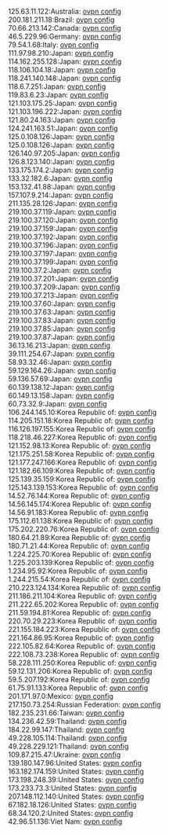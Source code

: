 125.63.11.122:Australia: [ovpn config](vpn/125_63_11_122.ovpn)  
200.181.211.18:Brazil: [ovpn config](vpn/200_181_211_18.ovpn)  
70.66.213.142:Canada: [ovpn config](vpn/70_66_213_142.ovpn)  
46.5.229.96:Germany: [ovpn config](vpn/46_5_229_96.ovpn)  
79.54.1.68:Italy: [ovpn config](vpn/79_54_1_68.ovpn)  
111.97.98.210:Japan: [ovpn config](vpn/111_97_98_210.ovpn)  
114.162.255.128:Japan: [ovpn config](vpn/114_162_255_128.ovpn)  
118.106.104.18:Japan: [ovpn config](vpn/118_106_104_18.ovpn)  
118.241.140.148:Japan: [ovpn config](vpn/118_241_140_148.ovpn)  
118.6.7.251:Japan: [ovpn config](vpn/118_6_7_251.ovpn)  
119.83.6.23:Japan: [ovpn config](vpn/119_83_6_23.ovpn)  
121.103.175.25:Japan: [ovpn config](vpn/121_103_175_25.ovpn)  
121.103.196.222:Japan: [ovpn config](vpn/121_103_196_222.ovpn)  
121.80.24.163:Japan: [ovpn config](vpn/121_80_24_163.ovpn)  
124.241.163.51:Japan: [ovpn config](vpn/124_241_163_51.ovpn)  
125.0.108.126:Japan: [ovpn config](vpn/125_0_108_126.ovpn)  
125.0.108.126:Japan: [ovpn config](vpn/125_0_108_126.ovpn)  
126.140.97.205:Japan: [ovpn config](vpn/126_140_97_205.ovpn)  
126.8.123.140:Japan: [ovpn config](vpn/126_8_123_140.ovpn)  
133.175.174.2:Japan: [ovpn config](vpn/133_175_174_2.ovpn)  
133.32.182.6:Japan: [ovpn config](vpn/133_32_182_6.ovpn)  
153.132.41.88:Japan: [ovpn config](vpn/153_132_41_88.ovpn)  
157.107.9.214:Japan: [ovpn config](vpn/157_107_9_214.ovpn)  
211.135.28.126:Japan: [ovpn config](vpn/211_135_28_126.ovpn)  
219.100.37.119:Japan: [ovpn config](vpn/219_100_37_119.ovpn)  
219.100.37.120:Japan: [ovpn config](vpn/219_100_37_120.ovpn)  
219.100.37.159:Japan: [ovpn config](vpn/219_100_37_159.ovpn)  
219.100.37.192:Japan: [ovpn config](vpn/219_100_37_192.ovpn)  
219.100.37.196:Japan: [ovpn config](vpn/219_100_37_196.ovpn)  
219.100.37.197:Japan: [ovpn config](vpn/219_100_37_197.ovpn)  
219.100.37.199:Japan: [ovpn config](vpn/219_100_37_199.ovpn)  
219.100.37.2:Japan: [ovpn config](vpn/219_100_37_2.ovpn)  
219.100.37.201:Japan: [ovpn config](vpn/219_100_37_201.ovpn)  
219.100.37.209:Japan: [ovpn config](vpn/219_100_37_209.ovpn)  
219.100.37.213:Japan: [ovpn config](vpn/219_100_37_213.ovpn)  
219.100.37.60:Japan: [ovpn config](vpn/219_100_37_60.ovpn)  
219.100.37.63:Japan: [ovpn config](vpn/219_100_37_63.ovpn)  
219.100.37.83:Japan: [ovpn config](vpn/219_100_37_83.ovpn)  
219.100.37.85:Japan: [ovpn config](vpn/219_100_37_85.ovpn)  
219.100.37.87:Japan: [ovpn config](vpn/219_100_37_87.ovpn)  
36.13.16.213:Japan: [ovpn config](vpn/36_13_16_213.ovpn)  
39.111.254.67:Japan: [ovpn config](vpn/39_111_254_67.ovpn)  
58.93.32.46:Japan: [ovpn config](vpn/58_93_32_46.ovpn)  
59.129.164.26:Japan: [ovpn config](vpn/59_129_164_26.ovpn)  
59.136.57.69:Japan: [ovpn config](vpn/59_136_57_69.ovpn)  
60.139.138.12:Japan: [ovpn config](vpn/60_139_138_12.ovpn)  
60.149.13.158:Japan: [ovpn config](vpn/60_149_13_158.ovpn)  
60.73.32.9:Japan: [ovpn config](vpn/60_73_32_9.ovpn)  
106.244.145.10:Korea Republic of: [ovpn config](vpn/106_244_145_10.ovpn)  
114.205.151.18:Korea Republic of: [ovpn config](vpn/114_205_151_18.ovpn)  
116.126.197.155:Korea Republic of: [ovpn config](vpn/116_126_197_155.ovpn)  
118.218.46.227:Korea Republic of: [ovpn config](vpn/118_218_46_227.ovpn)  
121.152.98.13:Korea Republic of: [ovpn config](vpn/121_152_98_13.ovpn)  
121.175.251.58:Korea Republic of: [ovpn config](vpn/121_175_251_58.ovpn)  
121.177.247.166:Korea Republic of: [ovpn config](vpn/121_177_247_166.ovpn)  
121.182.66.109:Korea Republic of: [ovpn config](vpn/121_182_66_109.ovpn)  
125.139.35.159:Korea Republic of: [ovpn config](vpn/125_139_35_159.ovpn)  
125.143.139.153:Korea Republic of: [ovpn config](vpn/125_143_139_153.ovpn)  
14.52.76.144:Korea Republic of: [ovpn config](vpn/14_52_76_144.ovpn)  
14.56.145.174:Korea Republic of: [ovpn config](vpn/14_56_145_174.ovpn)  
14.56.91.183:Korea Republic of: [ovpn config](vpn/14_56_91_183.ovpn)  
175.112.61.138:Korea Republic of: [ovpn config](vpn/175_112_61_138.ovpn)  
175.202.220.76:Korea Republic of: [ovpn config](vpn/175_202_220_76.ovpn)  
180.64.21.89:Korea Republic of: [ovpn config](vpn/180_64_21_89.ovpn)  
180.71.21.44:Korea Republic of: [ovpn config](vpn/180_71_21_44.ovpn)  
1.224.225.70:Korea Republic of: [ovpn config](vpn/1_224_225_70.ovpn)  
1.225.203.139:Korea Republic of: [ovpn config](vpn/1_225_203_139.ovpn)  
1.234.95.92:Korea Republic of: [ovpn config](vpn/1_234_95_92.ovpn)  
1.244.215.54:Korea Republic of: [ovpn config](vpn/1_244_215_54.ovpn)  
210.223.124.134:Korea Republic of: [ovpn config](vpn/210_223_124_134.ovpn)  
211.186.211.104:Korea Republic of: [ovpn config](vpn/211_186_211_104.ovpn)  
211.222.65.202:Korea Republic of: [ovpn config](vpn/211_222_65_202.ovpn)  
211.59.194.81:Korea Republic of: [ovpn config](vpn/211_59_194_81.ovpn)  
220.70.29.223:Korea Republic of: [ovpn config](vpn/220_70_29_223.ovpn)  
221.155.184.223:Korea Republic of: [ovpn config](vpn/221_155_184_223.ovpn)  
221.164.86.95:Korea Republic of: [ovpn config](vpn/221_164_86_95.ovpn)  
222.105.82.64:Korea Republic of: [ovpn config](vpn/222_105_82_64.ovpn)  
222.108.73.238:Korea Republic of: [ovpn config](vpn/222_108_73_238.ovpn)  
58.228.111.250:Korea Republic of: [ovpn config](vpn/58_228_111_250.ovpn)  
59.12.131.206:Korea Republic of: [ovpn config](vpn/59_12_131_206.ovpn)  
59.5.207.192:Korea Republic of: [ovpn config](vpn/59_5_207_192.ovpn)  
61.75.91.133:Korea Republic of: [ovpn config](vpn/61_75_91_133.ovpn)  
201.171.97.0:Mexico: [ovpn config](vpn/201_171_97_0.ovpn)  
217.150.73.254:Russian Federation: [ovpn config](vpn/217_150_73_254.ovpn)  
182.235.231.66:Taiwan: [ovpn config](vpn/182_235_231_66.ovpn)  
134.236.42.59:Thailand: [ovpn config](vpn/134_236_42_59.ovpn)  
184.22.99.147:Thailand: [ovpn config](vpn/184_22_99_147.ovpn)  
49.228.105.114:Thailand: [ovpn config](vpn/49_228_105_114.ovpn)  
49.228.229.121:Thailand: [ovpn config](vpn/49_228_229_121.ovpn)  
109.87.215.47:Ukraine: [ovpn config](vpn/109_87_215_47.ovpn)  
139.180.147.96:United States: [ovpn config](vpn/139_180_147_96.ovpn)  
163.182.174.159:United States: [ovpn config](vpn/163_182_174_159.ovpn)  
173.198.248.39:United States: [ovpn config](vpn/173_198_248_39.ovpn)  
173.233.73.3:United States: [ovpn config](vpn/173_233_73_3.ovpn)  
207.148.112.140:United States: [ovpn config](vpn/207_148_112_140.ovpn)  
67.182.18.126:United States: [ovpn config](vpn/67_182_18_126.ovpn)  
68.34.120.2:United States: [ovpn config](vpn/68_34_120_2.ovpn)  
42.96.51.136:Viet Nam: [ovpn config](vpn/42_96_51_136.ovpn)  
